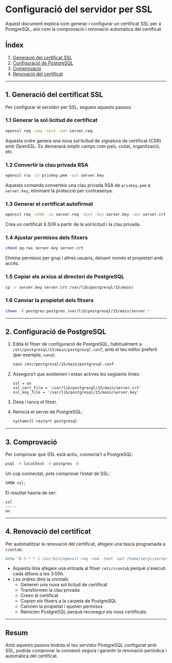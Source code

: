 
# Configuració del servidor per SSL

Aquest document explica com generar i configurar un certificat SSL per a PostgreSQL, així com la comprovació i renovació automàtica del certificat.

## Índex

1. [Generació del certificat SSL](#generacio-certificat)
2. [Configuració de PostgreSQL](#configuracio-postgresql)
3. [Comprovació](#comprovacio)
4. [Renovació del certificat](#renovacio)

---

## 1. Generació del certificat SSL <a name="generacio-certificat"></a>

Per configurar el servidor per SSL, segueix aquests passos:

### 1.1 Generar la sol·licitud de certificat

```bash
openssl req -new -text -out server.req
```

Aquesta ordre genera una nova sol·licitud de signatura de certificat (CSR) amb OpenSSL. Es demanarà omplir camps com país, ciutat, organització, etc.

### 1.2 Convertir la clau privada RSA

```bash
openssl rsa -in privkey.pem -out server.key
```

Aquesta comanda converteix una clau privada RSA de `privkey.pem` a `server.key`, eliminant la protecció per contrasenya.

### 1.3 Generar el certificat autofirmat

```bash
openssl req -x509 -in server.req -text -key server.key -out server.crt
```

Crea un certificat X.509 a partir de la sol·licitud i la clau privada.

### 1.4 Ajustar permisos dels fitxers

```bash
chmod og-rwx server.key server.crt
```

Elimina permisos per grup i altres usuaris, deixant només el propietari amb accés.

### 1.5 Copiar els arxius al directori de PostgreSQL

```bash
cp -r server.key server.crt /var/lib/postgresql/15/main/
```

### 1.6 Canviar la propietat dels fitxers

```bash
chown -R postgres:postgres /var/lib/postgresql/15/main/server.*
```

---

## 2. Configuració de PostgreSQL <a name="configuracio-postgresql"></a>

1. Edita el fitxer de configuració de PostgreSQL, habitualment a `/etc/postgresql/15/main/postgresql.conf`, amb el teu editor preferit (per exemple, `nano`):

   ```bash
   nano /etc/postgresql/15/main/postgresql.conf
   ```

2. Assegura’t que existeixen i estan actives les següents línies:

   ```
   ssl = on
   ssl_cert_file = '/var/lib/postgresql/15/main/server.crt'
   ssl_key_file = '/var/lib/postgresql/15/main/server.key'
   ```

3. Desa i tanca el fitxer.

4. Reinicia el servei de PostgreSQL:

   ```bash
   systemctl restart postgresql
   ```

---

## 3. Comprovació <a name="comprovacio"></a>

Per comprovar que SSL està actiu, connecta’t a PostgreSQL:

```bash
psql -h localhost -U postgres -W
```

Un cop connectat, pots comprovar l’estat de SSL:

```sql
SHOW ssl;
```

El resultat hauria de ser:

```
ssl
-----
on
```

---

## 4. Renovació del certificat <a name="renovacio"></a>

Per automatitzar la renovació del certificat, afegeix una tasca programada a `crontab`:

```bash
echo "0 3 * * 1 /usr/bin/openssl req -new -text -out /home/sergi/server.req && /usr/bin/openssl rsa -in /home/sergi/privkey.pem -out /home/sergi/server.key && /usr/bin/openssl req -x509 -in /home/sergi/server.req -text -key /home/sergi/server.key -out /home/sergi/server.crt && cp -r /home/sergi/server.key /home/sergi/server.crt /var/lib/postgresql/15/main/ && chown -R postgres:postgres /var/lib/postgresql/15/main/server.* && chmod og-rwx /var/lib/postgresql/15/main/server.* && systemctl restart postgresql" | sudo tee -a /etc/crontab
```

- Aquesta línia afegeix una entrada al fitxer `/etc/crontab` perquè s'executi cada dilluns a les 3:00h.
- Les ordres dins la crontab:
  - Generen una nova sol·licitud de certificat
  - Transformen la clau privada
  - Creen el certificat
  - Copien els fitxers a la carpeta de PostgreSQL
  - Canvien la propietat i ajusten permisos
  - Reinicien PostgreSQL perquè reconegui els nous certificats

---

## Resum

Amb aquests passos tindràs el teu servidor PostgreSQL configurat amb SSL, podràs comprovar la connexió segura i garantir la renovació periòdica i automàtica del certificat.
